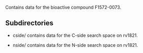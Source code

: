 Contains data for the bioactive compound F1572-0073.

## Subdirectories

- cside/ contains data for the C-side search space on rv1821.

- nside/ contains data for the N-side search space on rv1821.

